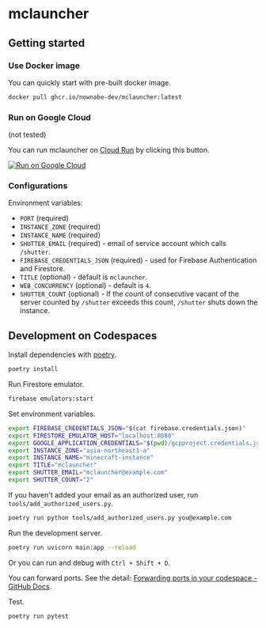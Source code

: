 # mclauncher

## Getting started

### Use Docker image

You can quickly start with pre-built docker image.

```bash
docker pull ghcr.io/nownabe-dev/mclauncher:latest
```

### Run on Google Cloud

(not tested)

You can run mclauncher on [Cloud Run](https://cloud.google.com/run) by clicking this button.

[![Run on Google Cloud](https://deploy.cloud.run/button.svg)](https://deploy.cloud.run)


### Configurations

Environment variables:

* `PORT` (required)
* `INSTANCE_ZONE` (required)
* `INSTANCE_NAME` (required)
* `SHUTTER_EMAIL` (required) - email of service account which calls `/shutter`.
* `FIREBASE_CREDENTIALS_JSON` (required) - used for Firebase Authentication and Firestore.
* `TITLE` (optional) - default is `mclauncher`.
* `WEB_CONCURRENCY` (optional) - default is `4`.
* `SHUTTER_COUNT` (optional) - If the count of consecutive vacant of the server counted by `/shutter` exceeds this count, `/shutter` shuts down the instance.

## Development on Codespaces

Install dependencies with [poetry](https://python-poetry.org/).

```bash
poetry install
```

Run Firestore emulator.

```bash
firebase emulators:start
```

Set environment variables.

```bash
export FIREBASE_CREDENTIALS_JSON="$(cat firebase.credentials.json)"
export FIRESTORE_EMULATOR_HOST="localhost:8080"
export GOOGLE_APPLICATION_CREDENTIALS="$(pwd)/gcpproject.credentials.json"
export INSTANCE_ZONE="asia-northeast1-a"
export INSTANCE_NAME="minecraft-instance"
export TITLE="mclauncher"
export SHUTTER_EMAIL="mclauncher@example.com"
export SHUTTER_COUNT="2"
```

If you haven't added your email as an authorized user, run `tools/add_authorized_users.py`.

```bash
poetry run python tools/add_authorized_users.py you@example.com
```

Run the development server.

```bash
poetry run uvicorn main:app --reload
```

Or you can run and debug with `Ctrl + Shift + D`.

You can forward ports. See the detail: [Forwarding ports in your codespace - GitHub Docs](https://docs.github.com/en/codespaces/developing-in-codespaces/forwarding-ports-in-your-codespace).

Test.

```bash
poetry run pytest
```
